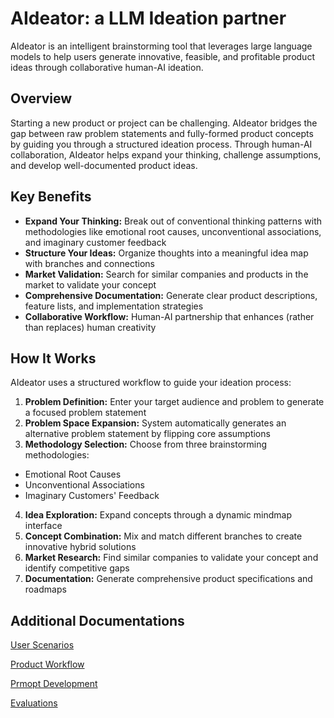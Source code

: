 # AIdeator: a LLM Ideation partner

AIdeator is an intelligent brainstorming tool that leverages large language models to help users generate innovative, feasible, and profitable product ideas through collaborative human-AI ideation.

## Overview
Starting a new product or project can be challenging. AIdeator bridges the gap between raw problem statements and fully-formed product concepts by guiding you through a structured ideation process. Through human-AI collaboration, AIdeator helps expand your thinking, challenge assumptions, and develop well-documented product ideas.

## Key Benefits
* **Expand Your Thinking:** Break out of conventional thinking patterns with methodologies like emotional root causes, unconventional associations, and imaginary customer feedback
* **Structure Your Ideas:** Organize thoughts into a meaningful idea map with branches and connections
* **Market Validation:** Search for similar companies and products in the market to validate your concept
* **Comprehensive Documentation:** Generate clear product descriptions, feature lists, and implementation strategies
* **Collaborative Workflow:** Human-AI partnership that enhances (rather than replaces) human creativity

## How It Works
AIdeator uses a structured workflow to guide your ideation process:

1. **Problem Definition:** Enter your target audience and problem to generate a focused problem statement
2. **Problem Space Expansion:** System automatically generates an alternative problem statement by flipping core assumptions
3. **Methodology Selection:** Choose from three brainstorming methodologies:
* Emotional Root Causes
* Unconventional Associations
* Imaginary Customers' Feedback
4. **Idea Exploration:** Expand concepts through a dynamic mindmap interface
5. **Concept Combination:** Mix and match different branches to create innovative hybrid solutions
6. **Market Research:** Find similar companies to validate your concept and identify competitive gaps
7. **Documentation:** Generate comprehensive product specifications and roadmaps

## Additional Documentations
[User Scenarios](./documentations/user_scenarios.ipynb)

[Product Workflow](./documentations/product_workflow.ipynb)

[Prmopt Development](./documentations/prompt_development.ipynb)

[Evaluations](./documentations/evaluations.ipynb)